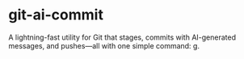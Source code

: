 # git-ai-commit
A lightning-fast utility for Git that stages, commits with AI-generated messages, and pushes—all with one simple command: g.
